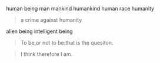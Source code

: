 

human being
man
mankind
humankind
human race
humanity

>a crime against humanity

alien being
intelligent being

>To be,or not to be:that is the quesiton.

>I think therefore I am.